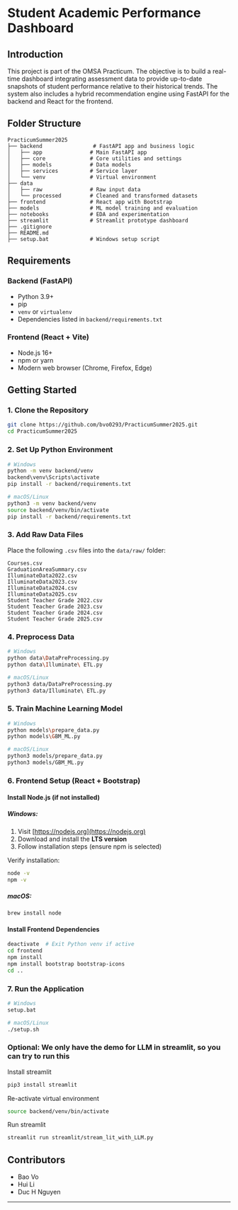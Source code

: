 # Student Academic Performance Dashboard

## Introduction

This project is part of the OMSA Practicum. The objective is to build a real-time dashboard integrating assessment data to provide up-to-date snapshots of student performance relative to their historical trends. The system also includes a hybrid recommendation engine using FastAPI for the backend and React for the frontend.

## Folder Structure

```
PracticumSummer2025
├── backend                # FastAPI app and business logic
│   ├── app               # Main FastAPI app
│   ├── core              # Core utilities and settings
│   ├── models            # Data models
│   ├── services          # Service layer
│   └── venv              # Virtual environment
├── data
│   ├── raw               # Raw input data
│   └── processed         # Cleaned and transformed datasets
├── frontend              # React app with Bootstrap
├── models                # ML model training and evaluation
├── notebooks             # EDA and experimentation
├── streamlit             # Streamlit prototype dashboard
├── .gitignore
├── README.md
├── setup.bat             # Windows setup script
```

## Requirements

### Backend (FastAPI)

- Python 3.9+
- pip
- `venv` or `virtualenv`
- Dependencies listed in `backend/requirements.txt`

### Frontend (React + Vite)

- Node.js 16+
- npm or yarn
- Modern web browser (Chrome, Firefox, Edge)

## Getting Started

### 1. Clone the Repository

```bash
git clone https://github.com/bvo0293/PracticumSummer2025.git
cd PracticumSummer2025
```

### 2. Set Up Python Environment

```bash
# Windows
python -m venv backend/venv
backend\venv\Scripts\activate
pip install -r backend/requirements.txt
```

```bash
# macOS/Linux
python3 -m venv backend/venv
source backend/venv/bin/activate
pip install -r backend/requirements.txt
```

### 3. Add Raw Data Files

Place the following `.csv` files into the `data/raw/` folder:

```
Courses.csv
GraduationAreaSummary.csv
IlluminateData2022.csv
IlluminateData2023.csv
IlluminateData2024.csv
IlluminateData2025.csv
Student Teacher Grade 2022.csv
Student Teacher Grade 2023.csv
Student Teacher Grade 2024.csv
Student Teacher Grade 2025.csv
```

### 4. Preprocess Data

```bash
# Windows
python data\DataPreProcessing.py
python data\Illuminate\ ETL.py
```

```bash
# macOS/Linux
python3 data/DataPreProcessing.py
python3 data/Illuminate\ ETL.py
```

### 5. Train Machine Learning Model

```bash
# Windows
python models\prepare_data.py
python models\GBM_ML.py
```

```bash
# macOS/Linux
python3 models/prepare_data.py
python3 models/GBM_ML.py
```

### 6. Frontend Setup (React + Bootstrap)

#### Install Node.js (if not installed)

##### Windows:

1. Visit [https://nodejs.org](https://nodejs.org)
2. Download and install the **LTS version**
3. Follow installation steps (ensure npm is selected)

Verify installation:

```bash
node -v
npm -v
```

##### macOS:

```bash
brew install node
```

#### Install Frontend Dependencies

```bash
deactivate  # Exit Python venv if active
cd frontend
npm install
npm install bootstrap bootstrap-icons
cd ..
```

### 7. Run the Application

```bash
# Windows
setup.bat
```

```bash
# macOS/Linux
./setup.sh
```

### Optional: We only have the demo for LLM in streamlit, so you can try to run this
Install streamlit
```bash
pip3 install streamlit
```
Re-activate virtual environment
```bash
source backend/venv/bin/activate
```
Run streamlit 
```bash
streamlit run streamlit/stream_lit_with_LLM.py
```

## Contributors

- Bao Vo
- Hui Li
- Duc H Nguyen

---



